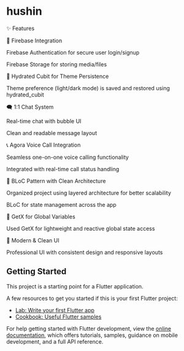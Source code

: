 # hushin

✨ Features

🔐 Firebase Integration

Firebase Authentication for secure user login/signup

Firebase Storage for storing media/files


🎨 Hydrated Cubit for Theme Persistence

Theme preference (light/dark mode) is saved and restored using hydrated_cubit


🗨️ 1:1 Chat System

Real-time chat with bubble UI

Clean and readable message layout


📞 Agora Voice Call Integration

Seamless one-on-one voice calling functionality

Integrated with real-time call status handling


🧠 BLoC Pattern with Clean Architecture

Organized project using layered architecture for better scalability

BLoC for state management across the app


🧰 GetX for Global Variables

Used GetX for lightweight and reactive global state access


🎨 Modern & Clean UI

Professional UI with consistent design and responsive layouts

## Getting Started

This project is a starting point for a Flutter application.

A few resources to get you started if this is your first Flutter project:

- [Lab: Write your first Flutter app](https://docs.flutter.dev/get-started/codelab)
- [Cookbook: Useful Flutter samples](https://docs.flutter.dev/cookbook)

For help getting started with Flutter development, view the
[online documentation](https://docs.flutter.dev/), which offers tutorials,
samples, guidance on mobile development, and a full API reference.

